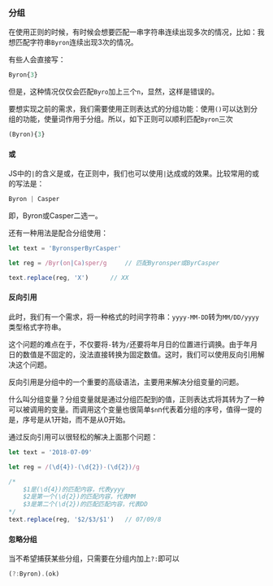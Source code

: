 ### 分组

在使用正则的时候，有时候会想要匹配一串字符串连续出现多次的情况，比如：我想匹配字符串`Byron`连续出现3次的情况。<br/>

有些人会直接写：

```js
Byron{3}
```

但是，这种情况仅仅会匹配`Byro`加上三个`n`，显然，这样是错误的。<br/>

要想实现之前的需求，我们需要使用正则表达式的分组功能：使用`()`可以达到分组的功能，使量词作用于分组。所以，如下正则可以顺利匹配`Byron`三次

```js
(Byron){3}
```

#### 或

JS中的`|`的含义是或，在正则中，我们也可以使用`|`达成或的效果。比较常用的或的写法是：

```js
Byron | Casper
```

即，Byron或Casper二选一。<br/>

还有一种用法是配合分组使用：

```js
let text = 'ByronsperByrCasper'

let reg = /Byr(on|Ca)sper/g		// 匹配Byronsper或ByrCasper

text.replace(reg, 'X')		// XX
```

#### 反向引用

此时，我们有一个需求，将一种格式的时间字符串：`yyyy-MM-DD`转为`MM/DD/yyyy`类型格式字符串。<br/>

这个问题的难点在于，不仅要将`-`转为`/`还要将年月日的位置进行调换。由于年月日的数值是不固定的，没法直接转换为固定数值。这时，我们可以使用反向引用解决这个问题。<br/>

反向引用是分组中的一个重要的高级语法，主要用来解决分组变量的问题。<br/>

什么叫分组变量？分组变量就是通过分组匹配到的值，正则表达式将其转为了一种可以被调用的变量。而调用这个变量也很简单`$n`n代表着分组的序号，值得一提的是，序号是从1开始，而不是从0开始。<br/>

通过反向引用可以很轻松的解决上面那个问题：

```js
let text = '2018-07-09'

let reg = /(\d{4})-(\d{2})-(\d{2})/g

/*
	$1是(\d{4})的匹配内容，代表yyyy
	$2是第一个(\d{2})的匹配内容，代表MM
	$3是第二个(\d{2})的匹配匹配内容，代表DD
*/
text.replace(reg, '$2/$3/$1')	// 07/09/8
```

#### 忽略分组

当不希望捕获某些分组，只需要在分组内加上`?:`即可以

```.js
(?:Byron).(ok)
```

